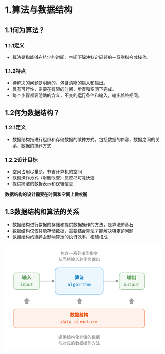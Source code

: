 # 1.算法与数据结构
## 1.1何为算法？
### 1.1.1定义
* 算法是指能够在特定的时间、空间下解决特定问题的一系列指令或操作。
### 1.1.2特点
* 待解决的问题是明确的，包含清晰的输入和输出。
* 具有可行性，需要在有限的时间、步骤和空间下完成。
* 每个步骤都要明确的含义，不变的运行条件和输入，输出始终相同。
## 1.2何为数据结构？
### 1.2.1定义
* 数据结构指进行组织和存储数据的某种方式。包括数据的内容，数据之间的关系、数据的操作方式
### 1.2.2设计目标
* 空间占用尽量少，节省计算机的空间
* 数据操作方式（增删改查）反应尽可能快速
* 提供简洁的数据表示和逻辑信息

<b>数据结构的设计需要在时间和空间上做权衡</b>

## 1.3数据结构和算法的关系
* 数据结构进行数据的存储和提供数据操作的方法，是算法的基石
* 数据结构仅仅只能存储数据，需要结合算法才能解决特定的问题
* 数据结构的选择会影响算法的执行效率，相辅相成

![alt text](../source/算法和数据结构的关系.png)